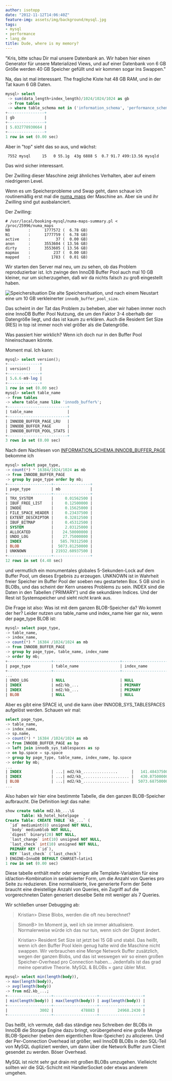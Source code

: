 ```yaml
---
author: isotopp
date: "2012-11-12T14:06:40Z"
feature-img: assets/img/background/mysql.jpg
tags:
- mysql
- performance
- lang_de
title: Dude, where is my memory?
---
```

"Kris, bitte schau Dir mal unsere Datenbank an.  Wir haben hier einen
Generator für unsere Materialized Views, und auf einer Datenbank von 6 GB
Größe werden 40 GB Speicher gefüllt und wir kommen sogar ins Swappen."

Na, das ist mal interessant.  The fragliche Kiste hat 48 GB RAM, und in der
Tat kaum 6 GB Daten.

```sql
mysql> select 
 -> sum(data_length+index_length)/1024/1024/1024 as gb 
 -> from tables 
 -> where table_schema not in ('information_schema', 'performance_schema', 'mysql');
+----------------+
| gb             |
+----------------+
| 5.832778930664 |
+----------------+
1 row in set (0.00 sec)
```

Aber in "top" sieht das so aus, und wächst:

```console
 7552 mysql     15   0 55.1g  43g 6888 S  0.7 91.7 499:13.56 mysqld 
```

Das wird sicher interessant.

Der Zwilling dieser Maschine zeigt ähnliches Verhalten, aber auf einem niedrigeren Level. 

Wenn es um Speicherprobleme und Swap geht, dann schaue ich routinemäßig erst
mal die <a
href='http://blog.jcole.us/2010/09/28/mysql-swap-insanity-and-the-numa-architecture/'>numa_maps</a>
der Maschine an.  Aber sie und ihr Zwilling sind gut ausbalanciert.

Der Zwilling:

```console
# /usr/local/booking-mysql/numa-maps-summary.pl < /proc/25996/numa_maps 
N0        :      1777572 (  6.78 GB)
N1        :      1777759 (  6.78 GB)
active    :           37 (  0.00 GB)
anon      :      3553604 ( 13.56 GB)
dirty     :      3553605 ( 13.56 GB)
mapmax    :          237 (  0.00 GB)
mapped    :         1783 (  0.01 GB)
```

Wir starten den Server mal neu, um zu sehen, ob das Problem reproduzierbar
ist.  Ich zwinge den InnoDB Buffer Pool auch mal 10 GB kleiner, nur um
sicherzugehen, daß wir da nichts falsch zu groß eingestellt haben.


![Speichersituation](/uploads/memory-problem.png)
Die alte Speichersituation, und nach einem Neustart eine um 10 GB
verkleinerter `innodb_buffer_pool_size`.

Das scheint in der Tat das Problem zu beheben, aber wir haben immer noch
eine InnoDB Buffer Pool Nutzung, die um den Faktor 3-4 oberhalb der
Datengröße liegt, und das ist kaum zu erklären.  Auch die Resident Set Size
(RES) in top ist immer noch viel größer als die Datengröße.

Was passiert hier wirklich?  Wenn ich doch nur in den Buffer Pool
hineinschauen könnte.

Moment mal. Ich kann:

```sql
mysql> select version();
+--------------+
| version()    |
+--------------+
| 5.6.6-m9-log |
+--------------+
1 row in set (0.00 sec)
mysql> select table_name 
-> from tables 
-> where table_name like 'innodb_buffer%';
+--------------------------+
| table_name               |
+--------------------------+
| INNODB_BUFFER_PAGE_LRU   |
| INNODB_BUFFER_PAGE       |
| INNODB_BUFFER_POOL_STATS |
+--------------------------+
3 rows in set (0.00 sec)
```

Nach dem Nachlesen von <a
href='http://dev.mysql.com/doc/refman/5.6/en/innodb-buffer-page-table.html'>INFORMATION_SCHEMA.INNODB_BUFFER_PAGE</a>
bekomme ich

```sql
mysql> select page_type, 
-> count(*) * 16384/1024/1024 as mb  
-> from INNODB_BUFFER_PAGE 
-> group by page_type order by mb;
+-------------------+----------------+
| page_type         | mb             |
+-------------------+----------------+
| TRX_SYSTEM        |     0.01562500 |
| IBUF_FREE_LIST    |     0.12500000 |
| INODE             |     0.15625000 |
| FILE_SPACE_HEADER |     0.23437500 |
| EXTENT_DESCRIPTOR |     0.32812500 |
| IBUF_BITMAP       |     0.45312500 |
| SYSTEM            |     2.03125000 |
| ALLOCATED         |    24.50000000 |
| UNDO_LOG          |    27.75000000 |
| INDEX             |   585.70312500 |
| BLOB              |  5073.81250000 |
| UNKNOWN           | 21932.60937500 |
+-------------------+----------------+
12 rows in set (4.48 sec)
```

und vermutlich ein monumentales globales 5-Sekunden-Lock auf dem Buffer
Pool, um dieses Ergebnis zu erzeugen.  UNKNOWN ist in Wahrheit freier
Speicher im Buffer Pool der soeben neu gestarteten Box.  5 GB sind in BLOBs,
und das scheint der Kern unseres Problems zu sein.  INDEX sind die Daten in
den Tabellen ('PRIMARY') und die sekundären Indices.  Und der Rest ist
Systemspeicher und sieht nicht krank aus.

Die Frage ist also: Was ist mit dem ganzen BLOB-Speicher da?  Wo kommt der
her?  Leider nutzen uns table_name und index_name hier gar nix, wenn der
page_type BLOB ist:

```sql
mysql> select page_type,
-> table_name, 
-> index_name, 
-> count(*) * 16384 /1024/1024 as mb 
-> from INNODB_BUFFER_PAGE 
-> group by page_type, table_name, index_name 
-> order by mb;
+-------------------+-----------------------------+-----------------------+----------------+
| page_type         | table_name                  | index_name            | mb             |
+-------------------+-----------------------------+-----------------------+----------------+
...
| UNDO_LOG          | NULL                        | NULL                  |    27.75000000 |
| INDEX             | md2/kb_...                  | PRIMARY               |   141.48437500 |
| INDEX             | md2/kb_...                  | PRIMARY               |   430.87500000 |
| BLOB              | NULL                        | NULL                  |  5073.81250000 |
```


Aber es gibt eine SPACE id, und die kann über INNODB_SYS_TABLESPACES
aufgelöst werden.  Schauen wir mal:

```sql
select page_type, 
-> table_name, 
-> index_name, 
-> sp.name, 
-> count(*) * 16384 /1024/1024 as mb 
-> from INNODB_BUFFER_PAGE as bp 
-> left join innodb_sys_tablespaces as sp 
-> on bp.space = sp.space  
-> group by page_type, table_name, index_name, bp.space 
-> order by mb;
...
| INDEX             | ...| md2/kb_...............      |   141.48437500 |
| INDEX             | ...| md2/kb_.................... |   430.87500000 |
| BLOB              | ...| md2/kb_.................... |  5073.68750000 |
...
```

Also haben wir hier eine bestimmte Tabelle, die den ganzen BLOB-Speicher
aufbraucht.  Die Definition legt das nahe:

```sql
show create table md2.kb_...\G
       Table: kb_hotel_hotelpage
Create Table: CREATE TABLE `kb_...` (
  `id` mediumint(8) unsigned NOT NULL,
  `body` mediumblob NOT NULL,
  `digest` binary(20) NOT NULL,
  `last_change` int(10) unsigned NOT NULL,
  `last_check` int(10) unsigned NOT NULL,
  PRIMARY KEY (`id`),
  KEY `last_check` (`last_check`)
) ENGINE=InnoDB DEFAULT CHARSET=latin1
1 row in set (0.00 sec)
```

Diese tabelle enthält mehr oder weniger alle Template-Variablen für eine
id/action-Kombination in serialisierter Form, um die Anzahl von Queries pro
Seite zu reduzieren.  Eine normalisierte, live generierte Form der Seite
braucht eine dreistellige Anzahl von Queries, ein Zugriff auf die
vorgerechneten Daten generiert dieselbe Seite mit weniger als 7 Queries.

Wir schließen unser Debugging ab:

> Kristian> Diese Blobs, werden die oft neu berechnet?

> SimonB> Im Moment ja, weil ich sie immer aktualisiere.  Normalerweise
> würde ich das nur tun, wenn sich der Digest ändert.

> Kristian> Resident Set Size ist jetzt bei 15 GB und stabil.  Das heißt,
> wenn ich den Buffer Pool klein genug halte wird die Maschine nicht
> swappen.  Wir verbrauchen eine Menge Network Buffer zusätzlich, wegen der
> ganzen Blobs, und das ist weswegen wir so einen großen Speicher-Overhead
> pro Connection haben...  Jedenfalls ist das grad meine operative Theorie. 
> MySQL & BLOBs = ganz übler Mist.

```sql
mysql> select min(length(body)), 
-> max(length(body)), 
-> avg(length(body)) 
-> from md2.kb_...;
+-------------------+-------------------+-------------------+
| min(length(body)) | max(length(body)) | avg(length(body)) |
+-------------------+-------------------+-------------------+
|              3002 |            478883 |        24968.2430 |
+-------------------+-------------------+-------------------+
```


Das heißt, ich vermute, daß das ständige neu Schreiben der BLOBs in InnoDB
die Storage Engine dazu bringt, vorübergehend eine große Menge BLOB-Speicher
(neben dem eigentlichen Row-Speicher) zu allozieren.  Und der Per-Connection
Overhead ist größer, weil InnoDB BLOBs in den SQL-Teil von MySQL dupliziert
werden, um dann über die Network Buffer zum Client gesendet zu werden. 
Böser Overhead.

MySQL ist nicht sehr gut drain mit großen BLOBs umzugehen.  Vielleicht
sollten wir die SQL-Schicht mit HandlerSocket oder etwas anderem umgehen.
